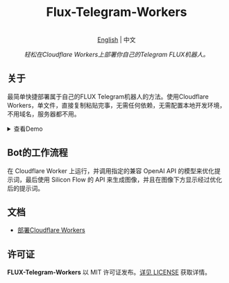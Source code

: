 <h1 align="center">
Flux-Telegram-Workers
</h1>

<p align="center">
    <br> <a href="README.md">English</a> | 中文
</p>
<p align="center">
    <em>轻松在Cloudflare Workers上部署你自己的Telegram FLUX机器人。</em>
</p>


## 关于

最简单快捷部署属于自己的FLUX Telegram机器人的方法。使用Cloudflare Workers，单文件，直接复制粘贴完事，无需任何依赖，无需配置本地开发环境，不用域名，服务器都不用。

<details>
<summary>查看Demo</summary>
<img style="max-width: 600px;" alt="image" src="doc/pics/demo1.png">
<img style="max-width: 600px;" alt="image" src="doc/pics/demo2.png">
<img style="max-width: 600px;" alt="image" src="doc/pics/demo3.png">
</details>


## Bot的工作流程
在 Cloudflare Worker 上运行，并调用指定的兼容 OpenAI API 的模型来优化提示词，最后使用 Silicon Flow 的 API 来生成图像，并且在图像下方显示经过优化后的提示词。

## 文档

- [部署Cloudflare Workers](./doc/cn/DEPLOY.md)

## 许可证

**FLUX-Telegram-Workers** 以 MIT 许可证发布。[详见 LICENSE](LICENSE) 获取详情。
